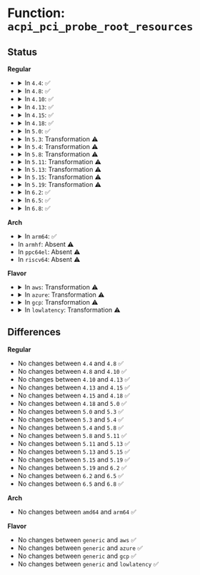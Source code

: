 # Function: <code>acpi_pci_probe_root_resources</code>

## Status
<b>Regular</b>
<ul>
<li>
<details>
<summary>In <code>4.4</code>: ✅</summary>

```c
int acpi_pci_probe_root_resources(struct acpi_pci_root_info *info);
```

**Collision:** Unique Global

**Inline:** No

**Transformation:** False

**Instances:**

```
In drivers/acpi/pci_root.c (ffffffff814861fb)
Location: drivers/acpi/pci_root.c:723
Inline: False
Direct callers:
  - drivers/acpi/pci_root.c:acpi_pci_root_create
  - arch/x86/pci/acpi.c:pci_acpi_root_prepare_resources
```
**Symbols:**

```
ffffffff814861fb-ffffffff81486306: acpi_pci_probe_root_resources (STB_GLOBAL)
```
</details>
</li>
<li>
<details>
<summary>In <code>4.8</code>: ✅</summary>

```c
int acpi_pci_probe_root_resources(struct acpi_pci_root_info *info);
```

**Collision:** Unique Global

**Inline:** No

**Transformation:** False

**Instances:**

```
In drivers/acpi/pci_root.c (ffffffff814d4da0)
Location: drivers/acpi/pci_root.c:753
Inline: False
Direct callers:
  - drivers/acpi/pci_root.c:acpi_pci_root_create
  - arch/x86/pci/acpi.c:pci_acpi_root_prepare_resources
```
**Symbols:**

```
ffffffff814d4da0-ffffffff814d4ea8: acpi_pci_probe_root_resources (STB_GLOBAL)
```
</details>
</li>
<li>
<details>
<summary>In <code>4.10</code>: ✅</summary>

```c
int acpi_pci_probe_root_resources(struct acpi_pci_root_info *info);
```

**Collision:** Unique Global

**Inline:** No

**Transformation:** False

**Instances:**

```
In drivers/acpi/pci_root.c (ffffffff814f73f3)
Location: drivers/acpi/pci_root.c:763
Inline: False
Direct callers:
  - drivers/acpi/pci_root.c:acpi_pci_root_create
  - arch/x86/pci/acpi.c:pci_acpi_root_prepare_resources
```
**Symbols:**

```
ffffffff814f73f3-ffffffff814f74fb: acpi_pci_probe_root_resources (STB_GLOBAL)
```
</details>
</li>
<li>
<details>
<summary>In <code>4.13</code>: ✅</summary>

```c
int acpi_pci_probe_root_resources(struct acpi_pci_root_info *info);
```

**Collision:** Unique Global

**Inline:** No

**Transformation:** False

**Instances:**

```
In drivers/acpi/pci_root.c (ffffffff81505d90)
Location: drivers/acpi/pci_root.c:763
Inline: False
Direct callers:
  - drivers/acpi/pci_root.c:acpi_pci_root_create
  - arch/x86/pci/acpi.c:pci_acpi_root_prepare_resources
```
**Symbols:**

```
ffffffff81505d90-ffffffff81505ed0: acpi_pci_probe_root_resources (STB_GLOBAL)
```
</details>
</li>
<li>
<details>
<summary>In <code>4.15</code>: ✅</summary>

```c
int acpi_pci_probe_root_resources(struct acpi_pci_root_info *info);
```

**Collision:** Unique Global

**Inline:** No

**Transformation:** False

**Instances:**

```
In drivers/acpi/pci_root.c (ffffffff81547ef0)
Location: drivers/acpi/pci_root.c:763
Inline: False
Direct callers:
  - drivers/acpi/pci_root.c:acpi_pci_root_create
  - arch/x86/pci/acpi.c:pci_acpi_root_prepare_resources
```
**Symbols:**

```
ffffffff81547ef0-ffffffff81548030: acpi_pci_probe_root_resources (STB_GLOBAL)
```
</details>
</li>
<li>
<details>
<summary>In <code>4.18</code>: ✅</summary>

```c
int acpi_pci_probe_root_resources(struct acpi_pci_root_info *info);
```

**Collision:** Unique Global

**Inline:** No

**Transformation:** False

**Instances:**

```
In drivers/acpi/pci_root.c (ffffffff8157dc90)
Location: drivers/acpi/pci_root.c:772
Inline: False
Direct callers:
  - drivers/acpi/pci_root.c:acpi_pci_root_create
  - arch/x86/pci/acpi.c:pci_acpi_root_prepare_resources
```
**Symbols:**

```
ffffffff8157dc90-ffffffff8157ddd0: acpi_pci_probe_root_resources (STB_GLOBAL)
```
</details>
</li>
<li>
<details>
<summary>In <code>5.0</code>: ✅</summary>

```c
int acpi_pci_probe_root_resources(struct acpi_pci_root_info *info);
```

**Collision:** Unique Global

**Inline:** No

**Transformation:** False

**Instances:**

```
In drivers/acpi/pci_root.c (ffffffff81595970)
Location: drivers/acpi/pci_root.c:781
Inline: False
Direct callers:
  - drivers/acpi/pci_root.c:acpi_pci_root_create
  - arch/x86/pci/acpi.c:pci_acpi_root_prepare_resources
```
**Symbols:**

```
ffffffff81595970-ffffffff81595ab0: acpi_pci_probe_root_resources (STB_GLOBAL)
```
</details>
</li>
<li>
<details>
<summary>In <code>5.3</code>: Transformation ⚠️</summary>

```c
int acpi_pci_probe_root_resources(struct acpi_pci_root_info *info);
```

**Collision:** Unique Global

**Inline:** No

**Transformation:** True

**Instances:**

```
In drivers/acpi/pci_root.c (0)
Location: drivers/acpi/pci_root.c:770
Inline: False
Direct callers:
  - drivers/acpi/pci_root.c:acpi_pci_root_create
  - arch/x86/pci/acpi.c:pci_acpi_root_prepare_resources
```
**Symbols:**

```
ffffffff815c7188-ffffffff815c71a3: acpi_pci_probe_root_resources.cold (STB_LOCAL)
ffffffff815c6870-ffffffff815c6983: acpi_pci_probe_root_resources (STB_GLOBAL)
```
</details>
</li>
<li>
<details>
<summary>In <code>5.4</code>: Transformation ⚠️</summary>

```c
int acpi_pci_probe_root_resources(struct acpi_pci_root_info *info);
```

**Collision:** Unique Global

**Inline:** No

**Transformation:** True

**Instances:**

```
In drivers/acpi/pci_root.c (0)
Location: drivers/acpi/pci_root.c:769
Inline: False
Direct callers:
  - drivers/acpi/pci_root.c:acpi_pci_root_create
  - arch/x86/pci/acpi.c:pci_acpi_root_prepare_resources
```
**Symbols:**

```
ffffffff815e83a5-ffffffff815e83c0: acpi_pci_probe_root_resources.cold (STB_LOCAL)
ffffffff815e7aa0-ffffffff815e7bb3: acpi_pci_probe_root_resources (STB_GLOBAL)
```
</details>
</li>
<li>
<details>
<summary>In <code>5.8</code>: Transformation ⚠️</summary>

```c
int acpi_pci_probe_root_resources(struct acpi_pci_root_info *info);
```

**Collision:** Unique Global

**Inline:** No

**Transformation:** True

**Instances:**

```
In drivers/acpi/pci_root.c (0)
Location: drivers/acpi/pci_root.c:777
Inline: False
Direct callers:
  - drivers/acpi/pci_root.c:acpi_pci_root_create
  - arch/x86/pci/acpi.c:pci_acpi_root_prepare_resources
```
**Symbols:**

```
ffffffff81693cf8-ffffffff81693d13: acpi_pci_probe_root_resources.cold (STB_LOCAL)
ffffffff81693430-ffffffff81693543: acpi_pci_probe_root_resources (STB_GLOBAL)
```
</details>
</li>
<li>
<details>
<summary>In <code>5.11</code>: Transformation ⚠️</summary>

```c
int acpi_pci_probe_root_resources(struct acpi_pci_root_info *info);
```

**Collision:** Unique Global

**Inline:** No

**Transformation:** True

**Instances:**

```
In drivers/acpi/pci_root.c (0)
Location: drivers/acpi/pci_root.c:773
Inline: False
Direct callers:
  - drivers/acpi/pci_root.c:acpi_pci_root_create
  - arch/x86/pci/acpi.c:pci_acpi_root_prepare_resources
```
**Symbols:**

```
ffffffff81c01d34-ffffffff81c01d4f: acpi_pci_probe_root_resources.cold (STB_LOCAL)
ffffffff816b0f20-ffffffff816b1033: acpi_pci_probe_root_resources (STB_GLOBAL)
```
</details>
</li>
<li>
<details>
<summary>In <code>5.13</code>: Transformation ⚠️</summary>

```c
int acpi_pci_probe_root_resources(struct acpi_pci_root_info *info);
```

**Collision:** Unique Global

**Inline:** No

**Transformation:** True

**Instances:**

```
In drivers/acpi/pci_root.c (0)
Location: drivers/acpi/pci_root.c:761
Inline: False
Direct callers:
  - drivers/acpi/pci_root.c:acpi_pci_root_create
  - arch/x86/pci/acpi.c:pci_acpi_root_prepare_resources
```
**Symbols:**

```
ffffffff81bf3837-ffffffff81bf3852: acpi_pci_probe_root_resources.cold (STB_LOCAL)
ffffffff816930f0-ffffffff81693203: acpi_pci_probe_root_resources (STB_GLOBAL)
```
</details>
</li>
<li>
<details>
<summary>In <code>5.15</code>: Transformation ⚠️</summary>

```c
int acpi_pci_probe_root_resources(struct acpi_pci_root_info *info);
```

**Collision:** Unique Global

**Inline:** No

**Transformation:** True

**Instances:**

```
In drivers/acpi/pci_root.c (0)
Location: drivers/acpi/pci_root.c:763
Inline: False
Direct callers:
  - drivers/acpi/pci_root.c:acpi_pci_root_create
  - arch/x86/pci/acpi.c:pci_acpi_root_prepare_resources
```
**Symbols:**

```
ffffffff81cf048f-ffffffff81cf04aa: acpi_pci_probe_root_resources.cold (STB_LOCAL)
ffffffff81708c40-ffffffff81708d53: acpi_pci_probe_root_resources (STB_GLOBAL)
```
</details>
</li>
<li>
<details>
<summary>In <code>5.19</code>: Transformation ⚠️</summary>

```c
int acpi_pci_probe_root_resources(struct acpi_pci_root_info *info);
```

**Collision:** Unique Global

**Inline:** No

**Transformation:** True

**Instances:**

```
In drivers/acpi/pci_root.c (0)
Location: drivers/acpi/pci_root.c:946
Inline: False
Direct callers:
  - drivers/acpi/pci_root.c:acpi_pci_root_create
  - arch/x86/pci/acpi.c:pci_acpi_root_prepare_resources
```
**Symbols:**

```
ffffffff81eb8315-ffffffff81eb8330: acpi_pci_probe_root_resources.cold (STB_LOCAL)
ffffffff81836ff0-ffffffff81837123: acpi_pci_probe_root_resources (STB_GLOBAL)
```
</details>
</li>
<li>
<details>
<summary>In <code>6.2</code>: ✅</summary>

```c
int acpi_pci_probe_root_resources(struct acpi_pci_root_info *info);
```

**Collision:** Unique Global

**Inline:** No

**Transformation:** False

**Instances:**

```
In drivers/acpi/pci_root.c (ffffffff8196c1c0)
Location: drivers/acpi/pci_root.c:897
Inline: False
Direct callers:
  - drivers/acpi/pci_root.c:acpi_pci_root_create
  - arch/x86/pci/acpi.c:pci_acpi_root_prepare_resources
```
**Symbols:**

```
ffffffff8196c1c0-ffffffff8196c323: acpi_pci_probe_root_resources (STB_GLOBAL)
```
</details>
</li>
<li>
<details>
<summary>In <code>6.5</code>: ✅</summary>

```c
int acpi_pci_probe_root_resources(struct acpi_pci_root_info *info);
```

**Collision:** Unique Global

**Inline:** No

**Transformation:** False

**Instances:**

```
In drivers/acpi/pci_root.c (ffffffff819b2730)
Location: drivers/acpi/pci_root.c:897
Inline: False
Direct callers:
  - drivers/acpi/pci_root.c:acpi_pci_root_create
  - arch/x86/pci/acpi.c:pci_acpi_root_prepare_resources
```
**Symbols:**

```
ffffffff819b2730-ffffffff819b2893: acpi_pci_probe_root_resources (STB_GLOBAL)
```
</details>
</li>
<li>
<details>
<summary>In <code>6.8</code>: ✅</summary>

```c
int acpi_pci_probe_root_resources(struct acpi_pci_root_info *info);
```

**Collision:** Unique Global

**Inline:** No

**Transformation:** False

**Instances:**

```
In drivers/acpi/pci_root.c (ffffffff819fcc40)
Location: drivers/acpi/pci_root.c:897
Inline: False
Direct callers:
  - drivers/acpi/pci_root.c:acpi_pci_root_create
  - arch/x86/pci/acpi.c:pci_acpi_root_prepare_resources
```
**Symbols:**

```
ffffffff819fcc40-ffffffff819fcda3: acpi_pci_probe_root_resources (STB_GLOBAL)
```
</details>
</li>
</ul>
<b>Arch</b>
<ul>
<li>
<details>
<summary>In <code>arm64</code>: ✅</summary>

```c
int acpi_pci_probe_root_resources(struct acpi_pci_root_info *info);
```

**Collision:** Unique Global

**Inline:** No

**Transformation:** False

**Instances:**

```
In drivers/acpi/pci_root.c (ffff800010775220)
Location: drivers/acpi/pci_root.c:769
Inline: False
Direct callers:
  - arch/arm64/kernel/pci.c:pci_acpi_root_prepare_resources
  - drivers/acpi/pci_root.c:acpi_pci_root_create
```
**Symbols:**

```
ffff800010775220-ffff80001077543c: acpi_pci_probe_root_resources (STB_GLOBAL)
```
</details>
</li>
<li>
In <code>armhf</code>: Absent ⚠️
</li>
<li>
In <code>ppc64el</code>: Absent ⚠️
</li>
<li>
In <code>riscv64</code>: Absent ⚠️
</li>
</ul>
<b>Flavor</b>
<ul>
<li>
<details>
<summary>In <code>aws</code>: Transformation ⚠️</summary>

```c
int acpi_pci_probe_root_resources(struct acpi_pci_root_info *info);
```

**Collision:** Unique Global

**Inline:** No

**Transformation:** True

**Instances:**

```
In drivers/acpi/pci_root.c (0)
Location: drivers/acpi/pci_root.c:769
Inline: False
Direct callers:
  - drivers/acpi/pci_root.c:acpi_pci_root_create
  - arch/x86/pci/acpi.c:pci_acpi_root_prepare_resources
```
**Symbols:**

```
ffffffff815d965e-ffffffff815d9679: acpi_pci_probe_root_resources.cold (STB_LOCAL)
ffffffff815d8d80-ffffffff815d8e93: acpi_pci_probe_root_resources (STB_GLOBAL)
```
</details>
</li>
<li>
<details>
<summary>In <code>azure</code>: Transformation ⚠️</summary>

```c
int acpi_pci_probe_root_resources(struct acpi_pci_root_info *info);
```

**Collision:** Unique Global

**Inline:** No

**Transformation:** True

**Instances:**

```
In drivers/acpi/pci_root.c (0)
Location: drivers/acpi/pci_root.c:769
Inline: False
Direct callers:
  - drivers/acpi/pci_root.c:acpi_pci_root_create
  - arch/x86/pci/acpi.c:pci_acpi_root_prepare_resources
```
**Symbols:**

```
ffffffff815c3275-ffffffff815c3290: acpi_pci_probe_root_resources.cold (STB_LOCAL)
ffffffff815c2970-ffffffff815c2a83: acpi_pci_probe_root_resources (STB_GLOBAL)
```
</details>
</li>
<li>
<details>
<summary>In <code>gcp</code>: Transformation ⚠️</summary>

```c
int acpi_pci_probe_root_resources(struct acpi_pci_root_info *info);
```

**Collision:** Unique Global

**Inline:** No

**Transformation:** True

**Instances:**

```
In drivers/acpi/pci_root.c (0)
Location: drivers/acpi/pci_root.c:769
Inline: False
Direct callers:
  - drivers/acpi/pci_root.c:acpi_pci_root_create
  - arch/x86/pci/acpi.c:pci_acpi_root_prepare_resources
```
**Symbols:**

```
ffffffff815dc685-ffffffff815dc6a0: acpi_pci_probe_root_resources.cold (STB_LOCAL)
ffffffff815dbd80-ffffffff815dbe93: acpi_pci_probe_root_resources (STB_GLOBAL)
```
</details>
</li>
<li>
<details>
<summary>In <code>lowlatency</code>: Transformation ⚠️</summary>

```c
int acpi_pci_probe_root_resources(struct acpi_pci_root_info *info);
```

**Collision:** Unique Global

**Inline:** No

**Transformation:** True

**Instances:**

```
In drivers/acpi/pci_root.c (0)
Location: drivers/acpi/pci_root.c:769
Inline: False
Direct callers:
  - drivers/acpi/pci_root.c:acpi_pci_root_create
  - arch/x86/pci/acpi.c:pci_acpi_root_prepare_resources
```
**Symbols:**

```
ffffffff815f6545-ffffffff815f6560: acpi_pci_probe_root_resources.cold (STB_LOCAL)
ffffffff815f5c40-ffffffff815f5d53: acpi_pci_probe_root_resources (STB_GLOBAL)
```
</details>
</li>
</ul>

## Differences
<b>Regular</b>
<ul>
<li>
No changes between <code>4.4</code> and <code>4.8</code> ✅
</li>
<li>
No changes between <code>4.8</code> and <code>4.10</code> ✅
</li>
<li>
No changes between <code>4.10</code> and <code>4.13</code> ✅
</li>
<li>
No changes between <code>4.13</code> and <code>4.15</code> ✅
</li>
<li>
No changes between <code>4.15</code> and <code>4.18</code> ✅
</li>
<li>
No changes between <code>4.18</code> and <code>5.0</code> ✅
</li>
<li>
No changes between <code>5.0</code> and <code>5.3</code> ✅
</li>
<li>
No changes between <code>5.3</code> and <code>5.4</code> ✅
</li>
<li>
No changes between <code>5.4</code> and <code>5.8</code> ✅
</li>
<li>
No changes between <code>5.8</code> and <code>5.11</code> ✅
</li>
<li>
No changes between <code>5.11</code> and <code>5.13</code> ✅
</li>
<li>
No changes between <code>5.13</code> and <code>5.15</code> ✅
</li>
<li>
No changes between <code>5.15</code> and <code>5.19</code> ✅
</li>
<li>
No changes between <code>5.19</code> and <code>6.2</code> ✅
</li>
<li>
No changes between <code>6.2</code> and <code>6.5</code> ✅
</li>
<li>
No changes between <code>6.5</code> and <code>6.8</code> ✅
</li>
</ul>
<b>Arch</b>
<ul>
<li>
No changes between <code>amd64</code> and <code>arm64</code> ✅
</li>
</ul>
<b>Flavor</b>
<ul>
<li>
No changes between <code>generic</code> and <code>aws</code> ✅
</li>
<li>
No changes between <code>generic</code> and <code>azure</code> ✅
</li>
<li>
No changes between <code>generic</code> and <code>gcp</code> ✅
</li>
<li>
No changes between <code>generic</code> and <code>lowlatency</code> ✅
</li>
</ul>
